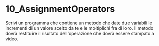 # 10_AssignmentOperators
Scrivi un programma che contiene un metodo che date due variabili le incrementi di un valore scelto da te e le moltiplichi fra di loro.
Il metodo dovrà restituire il risultato dell'operazione che dovrà essere stampato a video.
